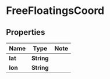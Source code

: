
# FreeFloatingsCoord

## Properties

Name | Type | Note
---- | ---- | ----
**lat** | **String** | 
**lon** | **String** | 

